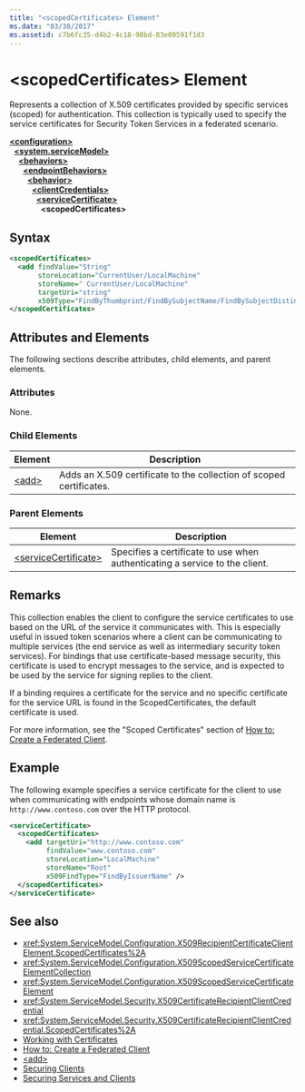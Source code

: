 ```yaml
---
title: "<scopedCertificates> Element"
ms.date: "03/30/2017"
ms.assetid: c7b6fc35-d4b2-4c18-98bd-83e09591f1d3
---
```

# \<scopedCertificates> Element
Represents a collection of X.509 certificates provided by specific services (scoped) for authentication. This collection is typically used to specify the service certificates for Security Token Services in a federated scenario.  
  
[**\<configuration>**](../configuration-element.md)\
&nbsp;&nbsp;[**\<system.serviceModel>**](system-servicemodel.md)\
&nbsp;&nbsp;&nbsp;&nbsp;[**\<behaviors>**](behaviors.md)\
&nbsp;&nbsp;&nbsp;&nbsp;&nbsp;&nbsp;[**\<endpointBehaviors>**](endpointbehaviors.md)\
&nbsp;&nbsp;&nbsp;&nbsp;&nbsp;&nbsp;&nbsp;&nbsp;[**\<behavior>**](behavior-of-endpointbehaviors.md)\
&nbsp;&nbsp;&nbsp;&nbsp;&nbsp;&nbsp;&nbsp;&nbsp;&nbsp;&nbsp;[**\<clientCredentials>**](clientcredentials.md)\
&nbsp;&nbsp;&nbsp;&nbsp;&nbsp;&nbsp;&nbsp;&nbsp;&nbsp;&nbsp;&nbsp;&nbsp;[**\<serviceCertificate>**](servicecertificate-of-clientcredentials-element.md)\
&nbsp;&nbsp;&nbsp;&nbsp;&nbsp;&nbsp;&nbsp;&nbsp;&nbsp;&nbsp;&nbsp;&nbsp;&nbsp;&nbsp;**\<scopedCertificates>**  
  
## Syntax  
  
```xml  
<scopedCertificates>
  <add findValue="String"
       storeLocation="CurrentUser/LocalMachine"
       storeName=" CurrentUser/LocalMachine"
       targetUri="string"
       x509Type="FindByThumbprint/FindBySubjectName/FindBySubjectDistinguishedName/FindByIssuerName/FindByIssuerDistinguishedName/FindBySerialNumber/FindByTimeValid/FindByTimeNotYetValid/FindBySerialNumber/FindByTimeExpired/FindByTemplateName/FindByApplicationPolicy/FindByCertificatePolicy/FindByExtension/FindByKeyUsage/FindBySubjectKeyIdentifier" />
</scopedCertificates>
```  
  
## Attributes and Elements  
 The following sections describe attributes, child elements, and parent elements.  
  
### Attributes  
 None.  
  
### Child Elements  
  
|Element|Description|  
|-------------|-----------------|  
|[\<add>](add-of-scopedcertificates-element.md)|Adds an X.509 certificate to the collection of scoped certificates.|  
  
### Parent Elements  
  
|Element|Description|  
|-------------|-----------------|  
|[\<serviceCertificate>](servicecertificate-of-servicecredentials.md)|Specifies a certificate to use when authenticating a service to the client.|  
  
## Remarks  
 This collection enables the client to configure the service certificates to use based on the URL of the service it communicates with. This is especially useful in issued token scenarios where a client can be communicating to multiple services (the end service as well as intermediary security token services). For bindings that use certificate-based message security, this certificate is used to encrypt messages to the service, and is expected to be used by the service for signing replies to the client.  
  
 If a binding requires a certificate for the service and no specific certificate for the service URL is found in the ScopedCertificates, the default certificate is used.  
  
 For more information, see the "Scoped Certificates" section of [How to: Create a Federated Client](../../../wcf/feature-details/how-to-create-a-federated-client.md).  
  
## Example  
 The following example specifies a service certificate for the client to use when communicating with endpoints whose domain name is `http://www.contoso.com` over the HTTP protocol.  
  
```xml  
<serviceCertificate>
  <scopedCertificates>
    <add targetUri="http://www.contoso.com"
         findValue="www.contoso.com"
         storeLocation="LocalMachine"
         storeName="Root"
         x509FindType="FindByIssuerName" />
  </scopedCertificates>
</serviceCertificate>
```  
  
## See also

- <xref:System.ServiceModel.Configuration.X509RecipientCertificateClientElement.ScopedCertificates%2A>
- <xref:System.ServiceModel.Configuration.X509ScopedServiceCertificateElementCollection>
- <xref:System.ServiceModel.Configuration.X509ScopedServiceCertificateElement>
- <xref:System.ServiceModel.Security.X509CertificateRecipientClientCredential>
- <xref:System.ServiceModel.Security.X509CertificateRecipientClientCredential.ScopedCertificates%2A>
- [Working with Certificates](../../../wcf/feature-details/working-with-certificates.md)
- [How to: Create a Federated Client](../../../wcf/feature-details/how-to-create-a-federated-client.md)
- [\<add>](add-of-scopedcertificates-element.md)
- [Securing Clients](../../../wcf/securing-clients.md)
- [Securing Services and Clients](../../../wcf/feature-details/securing-services-and-clients.md)
